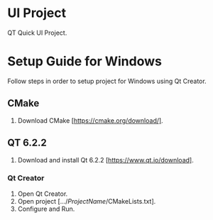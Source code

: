 # UI Project
QT Quick UI Project.

# Setup Guide for Windows
Follow steps in order to setup project for Windows using Qt Creator.

## CMake
1. Download CMake [https://cmake.org/download/].

## QT 6.2.2
1. Download and install Qt 6.2.2 [https://www.qt.io/download].

### Qt Creator
1. Open Qt Creator.
2. Open project [.../*ProjectName*/CMakeLists.txt].
3. Configure and Run.
